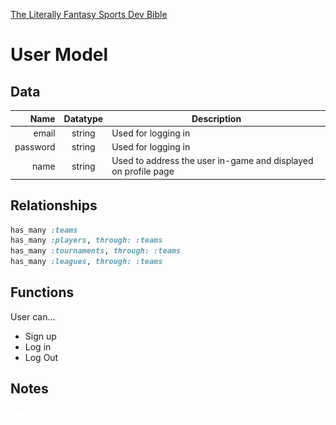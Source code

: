 [The Literally Fantasy Sports Dev Bible](https://github.com/mharr171/The-Literally-Fantasy-Sports-Dev-Bible)

# User Model

## Data

| Name | Datatype | Description |
| ---:|:---:| --- |
| email | string | Used for logging in |
| password | string | Used for logging in |
| name | string | Used to address the user in-game and displayed on profile page |

##  Relationships

```ruby
has_many :teams
has_many :players, through: :teams
has_many :tournaments, through: :teams
has_many :leagues, through: :teams
```

## Functions

User can...

+ Sign up
+ Log in
+ Log Out

## Notes

![...](../../resources/ellipsis.gif)
